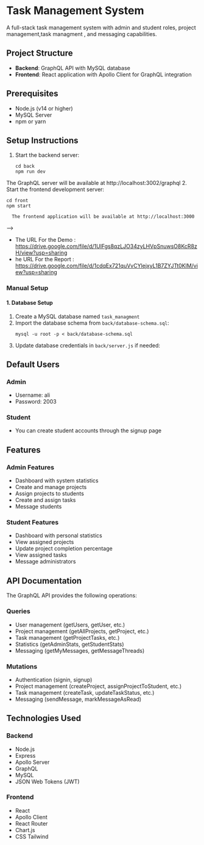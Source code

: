 
# Task Management System

A full-stack task management system with admin and student roles, project management,task managment , and messaging capabilities.

## Project Structure

- **Backend**: GraphQL API with MySQL database
- **Frontend**: React application with Apollo Client for GraphQL integration

## Prerequisites

- Node.js (v14 or higher)
- MySQL Server
- npm or yarn

## Setup Instructions

1. Start the backend server:
   ```
   cd back
   npm run dev
   ```
 The GraphQL server will be available at http://localhost:3002/graphql
2. Start the frontend development server:
   ```
   cd front
   npm start
   ```
      The frontend application will be available at http://localhost:3000
--> 
* The URL For the Demo : https://drive.google.com/file/d/1UlFgs8qzLJO34zyLHVpSnuwsO8KcR8zH/view?usp=sharing
* he URL For the Report : https://drive.google.com/file/d/1cdqEx721quVvCYlejxyL1B7ZYJTt0KlM/view?usp=sharing
### Manual Setup

#### 1. Database Setup

1. Create a MySQL database named `task_managment`
2. Import the database schema from `back/database-schema.sql`:
   ```
   mysql -u root -p < back/database-schema.sql
   ```
3. Update database credentials in `back/server.js` if needed:


## Default Users

### Admin
- Username: ali
- Password: 2003

### Student
- You can create student accounts through the signup page

## Features

### Admin Features
- Dashboard with system statistics
- Create and manage projects
- Assign projects to students
- Create and assign tasks
- Message students

### Student Features
- Dashboard with personal statistics
- View assigned projects
- Update project completion percentage
- View assigned tasks
- Message administrators

## API Documentation

The GraphQL API provides the following operations:

### Queries
- User management (getUsers, getUser, etc.)
- Project management (getAllProjects, getProject, etc.)
- Task management (getProjectTasks, etc.)
- Statistics (getAdminStats, getStudentStats)
- Messaging (getMyMessages, getMessageThreads)

### Mutations
- Authentication (signin, signup)
- Project management (createProject, assignProjectToStudent, etc.)
- Task management (createTask, updateTaskStatus, etc.)
- Messaging (sendMessage, markMessageAsRead)

## Technologies Used

### Backend
- Node.js
- Express
- Apollo Server
- GraphQL
- MySQL
- JSON Web Tokens (JWT)

### Frontend
- React
- Apollo Client
- React Router
- Chart.js
- CSS Tailwind



